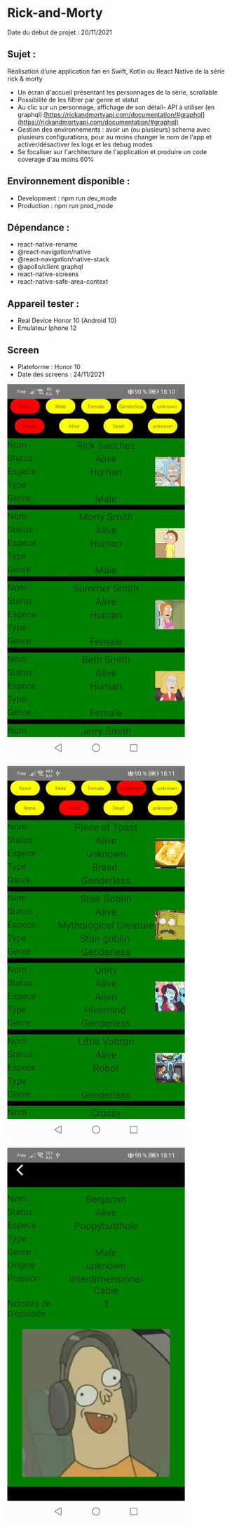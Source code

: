 # Rick-and-Morty

Date du debut de projet : 20/11/2021

## Sujet :

Réalisation d’une application fan en Swift, Kotlin ou React Native de la série rick & morty

- Un écran d'accueil présentant les personnages de la série, scrollable
- Possibilité de les filtrer par genre et statut
- Au clic sur un personnage, affichage de son détail- API à utiliser (en graphql):[https://rickandmortyapi.com/documentation/#graphql](https://rickandmortyapi.com/documentation/#graphql)
- Gestion des environnements : avoir un (ou plusieurs) schema avec plusieurs configurations, pour au moins changer le nom de l'app et activer/désactiver les logs et les debug modes
- Se focaliser sur l'architecture de l'application et produire un code coverage d'au moins 60%

## Environnement disponible :

- Development : npm run dev_mode
- Production : npm run prod_mode

## Dépendance :

- react-native-rename
- @react-navigation/native
- @react-navigation/native-stack
- @apollo/client graphql
- react-native-screens 
- react-native-safe-area-context

## Appareil tester :

- Real Device Honor 10 (Android 10)
- Emulateur Iphone 12

## Screen

- Plateforme : Honor 10
- Date des screens : 24/11/2021

![](Home.jpg)

![](Option.jpg)

![](Profile.jpg)  


